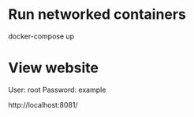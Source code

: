 # Run networked containers

docker-compose up

# View website

User: root
Password: example

http://localhost:8081/